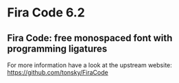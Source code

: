 # Fira Code 6.2

## Fira Code: free monospaced font with programming ligatures

For more information have a look at the upstream website: https://github.com/tonsky/FiraCode
